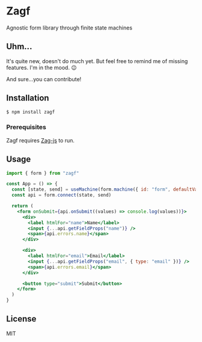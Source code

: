 # Zagf

Agnostic form library through finite state machines

## Uhm...

It's quite new, doesn't do much yet. But feel free to remind me of missing features. I'm in the mood. 😉

And sure...you can contribute!

## Installation

```bash
$ npm install zagf
```

### Prerequisites

Zagf requires [Zag-js](https://zagjs.com/) to run.

## Usage

```jsx
import { form } from "zagf"

const App = () => {
  const [state, send] = useMachine(form.machine({ id: "form", defaultValues: { name: "zag", email: "" } }))
  const api = form.connect(state, send)

  return (
    <form onSubmit={api.onSubmit((values) => console.log(values))}>
      <div>
        <label htmlFor="name">Name</label>
        <input {...api.getFieldProps("name")} />
        <span>{api.errors.name}</span>
      </div>

      <div>
        <label htmlFor="email">Email</label>
        <input {...api.getFieldProps("email", { type: "email" })} />
        <span>{api.errors.email}</span>
      </div>

      <button type="submit">Submit</button>
    </form>
  )
}
```

## License

MIT
